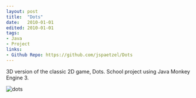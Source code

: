 ```yaml
---
layout: post
title:  "Dots"
date:   2010-01-01
edited: 2010-01-01
tags:
- Java
- Project
links:
- Github Repo: https://github.com/jspaetzel/Dots
---
```


3D version of the classic 2D game, Dots. School project using Java Monkey Engine 3.

![dots](./assets/dots-screenshot.png "Dots")
